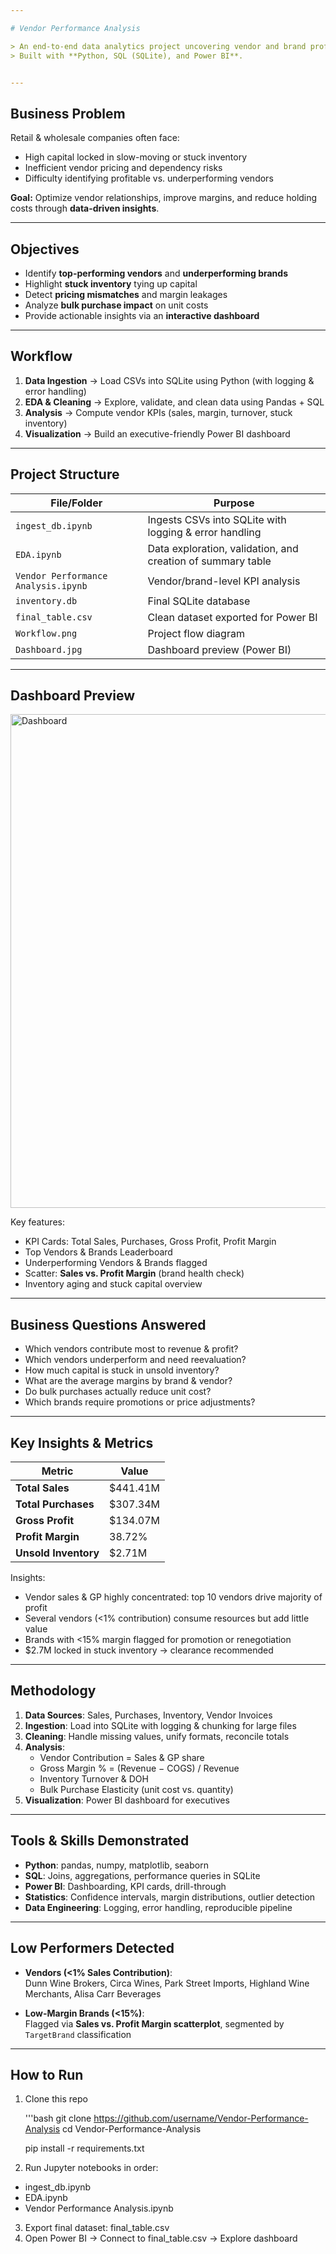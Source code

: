 ```yaml
---

# Vendor Performance Analysis

> An end-to-end data analytics project uncovering vendor and brand profitability insights for retail & wholesale businesses.  
> Built with **Python, SQL (SQLite), and Power BI**.


---
```


## Business Problem

Retail & wholesale companies often face:

* High capital locked in slow-moving or stuck inventory  
* Inefficient vendor pricing and dependency risks  
* Difficulty identifying profitable vs. underperforming vendors  

**Goal:** Optimize vendor relationships, improve margins, and reduce holding costs through **data-driven insights**.

---

## Objectives

* Identify **top-performing vendors** and **underperforming brands**  
* Highlight **stuck inventory** tying up capital  
* Detect **pricing mismatches** and margin leakages  
* Analyze **bulk purchase impact** on unit costs  
* Provide actionable insights via an **interactive dashboard**

---

## Workflow

1. **Data Ingestion** → Load CSVs into SQLite using Python (with logging & error handling)  
2. **EDA & Cleaning** → Explore, validate, and clean data using Pandas + SQL  
3. **Analysis** → Compute vendor KPIs (sales, margin, turnover, stuck inventory)  
4. **Visualization** → Build an executive-friendly Power BI dashboard  

---

## Project Structure

| File/Folder                         | Purpose                                                     |
| ----------------------------------- | ----------------------------------------------------------- |
| `ingest_db.ipynb`                   | Ingests CSVs into SQLite with logging & error handling      |
| `EDA.ipynb`                         | Data exploration, validation, and creation of summary table |
| `Vendor Performance Analysis.ipynb` | Vendor/brand-level KPI analysis                             |
| `inventory.db`                      | Final SQLite database                                       |
| `final_table.csv`                   | Clean dataset exported for Power BI                         |
| `Workflow.png`                      | Project flow diagram                                        |
| `Dashboard.jpg`                     | Dashboard preview (Power BI)                                |

---

## Dashboard Preview

<img width="1403" height="790" alt="Dashboard" src="https://github.com/user-attachments/assets/843ee841-089a-4624-821f-af85fa3d27b4" />

Key features:

* KPI Cards: Total Sales, Purchases, Gross Profit, Profit Margin  
* Top Vendors & Brands Leaderboard  
* Underperforming Vendors & Brands flagged  
* Scatter: **Sales vs. Profit Margin** (brand health check)  
* Inventory aging and stuck capital overview  

---

## Business Questions Answered

* Which vendors contribute most to revenue & profit?  
* Which vendors underperform and need reevaluation?  
* How much capital is stuck in unsold inventory?  
* What are the average margins by brand & vendor?  
* Do bulk purchases actually reduce unit cost?  
* Which brands require promotions or price adjustments?  

---

## Key Insights & Metrics

| Metric               | Value     |
| -------------------- | --------- |
| **Total Sales**      | \$441.41M |
| **Total Purchases**  | \$307.34M |
| **Gross Profit**     | \$134.07M |
| **Profit Margin**    | 38.72%    |
| **Unsold Inventory** | \$2.71M   |

Insights:

* Vendor sales & GP highly concentrated: top 10 vendors drive majority of profit  
* Several vendors (<1% contribution) consume resources but add little value  
* Brands with <15% margin flagged for promotion or renegotiation  
* \$2.7M locked in stuck inventory → clearance recommended  

---

## Methodology

1. **Data Sources**: Sales, Purchases, Inventory, Vendor Invoices  
2. **Ingestion**: Load into SQLite with logging & chunking for large files  
3. **Cleaning**: Handle missing values, unify formats, reconcile totals  
4. **Analysis**:  
   * Vendor Contribution = Sales & GP share  
   * Gross Margin % = (Revenue − COGS) / Revenue  
   * Inventory Turnover & DOH  
   * Bulk Purchase Elasticity (unit cost vs. quantity)  
5. **Visualization**: Power BI dashboard for executives  

---

## Tools & Skills Demonstrated

* **Python**: pandas, numpy, matplotlib, seaborn  
* **SQL**: Joins, aggregations, performance queries in SQLite  
* **Power BI**: Dashboarding, KPI cards, drill-through  
* **Statistics**: Confidence intervals, margin distributions, outlier detection  
* **Data Engineering**: Logging, error handling, reproducible pipeline  

---

## Low Performers Detected

* **Vendors (<1% Sales Contribution)**:  
  Dunn Wine Brokers, Circa Wines, Park Street Imports, Highland Wine Merchants, Alisa Carr Beverages  

* **Low-Margin Brands (<15%)**:  
  Flagged via **Sales vs. Profit Margin scatterplot**, segmented by `TargetBrand` classification  

---

## How to Run

1. Clone this repo  

   '''bash
   git clone https://github.com/username/Vendor-Performance-Analysis
   cd Vendor-Performance-Analysis
   
   pip install -r requirements.txt
   
2. Run Jupyter notebooks in order:
 - ingest_db.ipynb
 - EDA.ipynb
 - Vendor Performance Analysis.ipynb

3. Export final dataset: final_table.csv
4. Open Power BI → Connect to final_table.csv → Explore dashboard

